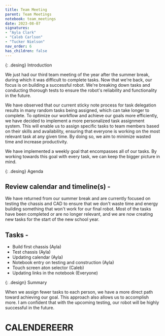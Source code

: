 ```yaml
---
title: Team Meeting
parent: Team Meetings
notebook: team_meetings
date: 2023-08-07
signatures:
- "Ayla Clark"
- "Caleb Carlson"
- "Tucker Nielson"
nav_order: 6
has_children: false
---
```


{: .desing}
Introduction

We just had our third team meeting of the year after the summer break, during which it was difficult to complete tasks. Now that we're back, our focus is on building a successful robot. We're breaking down tasks and conducting thorough tests to ensure the robot's reliability and functionality in the future.

We have observed that our current sticky note process for task delegation results in many random tasks being assigned, which can take longer to complete. To optimize our workflow and achieve our goals more efficiently, we have decided to implement a more personalized task assignment system. This will enable us to assign specific tasks to team members based on their skills and availability, ensuring that everyone is working on the most relevant task at any given time. By doing so, we aim to minimize wasted time and increase productivity.

We have implemented a weekly goal that encompasses all of our tasks. By working towards this goal with every task, we can keep the bigger picture in mind.

{: .desing}
Agenda

## Review calendar and timeline(s) -

We have returned from our summer break and are currently focused on testing the chassis and CAD to ensure that we don't waste time and energy building something that won't work for our final robot. Most of the tasks have been completed or are no longer relevant, and we are now creating new tasks for the start of the new school year.

## Tasks -

* Build first chassis								(Ayla)
* Test chassis 								         (Ayla)
* Updating calendar 								(Ayla)
* Notebook entry on testing and construction 			(Ayla)
* Touch screen aton selector 						(Caleb) 
* Updating links in the notebook						(Everyone)

{: .design}
Summary

When we assign fewer tasks to each person, we have a more direct path toward achieving our goal. This approach also allows us to accomplish more. I am confident that with the upcoming testing, our robot will be highly successful in the future. 

# CALENDEREERR